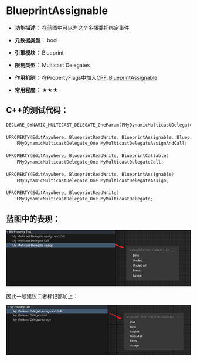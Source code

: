 # BlueprintAssignable

- **功能描述：** 在蓝图中可以为这个多播委托绑定事件

- **元数据类型：** bool
- **引擎模块：** Blueprint
- **限制类型：** Multicast Delegates
- **作用机制：** 在PropertyFlags中加入[CPF_BlueprintAssignable](../../../../Flags/EPropertyFlags/CPF_BlueprintAssignable.md)
- **常用程度：** ★★★

## C++的测试代码：

```cpp
DECLARE_DYNAMIC_MULTICAST_DELEGATE_OneParam(FMyDynamicMulticastDelegate_One, int32, Value);

UPROPERTY(EditAnywhere, BlueprintReadWrite, BlueprintAssignable, BlueprintCallable)
	FMyDynamicMulticastDelegate_One MyMulticastDelegateAssignAndCall;

UPROPERTY(EditAnywhere, BlueprintReadWrite, BlueprintCallable)
	FMyDynamicMulticastDelegate_One MyMulticastDelegateCall;

UPROPERTY(EditAnywhere, BlueprintReadWrite, BlueprintAssignable)
	FMyDynamicMulticastDelegate_One MyMulticastDelegateAssign;

UPROPERTY(EditAnywhere, BlueprintReadWrite)
	FMyDynamicMulticastDelegate_One MyMulticastDelegate;

```

## 蓝图中的表现：

![Untitled](Untitled.png)

因此一般建议二者标记都加上：

![Untitled](Untitled%201.png)